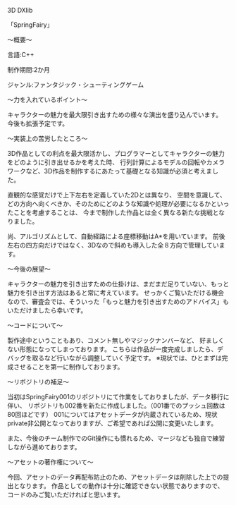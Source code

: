 3D DXlib 

「SpringFairy」

～概要～

言語:C++

制作期間:2か月

ジャンル:ファンタジック・シューティングゲーム


～力を入れているポイント～

キャラクターの魅力を最大限引き出すための様々な演出を盛り込んでいます。
今後も拡張予定です。

～実装上の苦労したところ～

3D作品としての利点を最大限活かし、プログラマーとしてキャラクターの魅力をどのように引き出せるかを考えた時、
行列計算によるモデルの回転やカメラワークなど、3D作品を制作するにあたって基礎となる知識が必須と考えました。

直観的な感覚だけで上下左右を定義していた2Dとは異なり、
空間を意識して、どの方向へ向くべきか、そのためにどのような知識や処理が必要になるかといったことを考慮することは、
今まで制作した作品とは全く異なる新たな挑戦となりました。

尚、アルゴリズムとして、自動経路による座標移動はA*を用いています。
前後左右の四方向だけではなく、3Dなので斜めも導入した全８方向で管理しています。

～今後の展望～

キャラクターの魅力を引き出すための仕掛けは、まだまだ足りていない、もっと魅力を引き出す方法はあると常に考えています。
せっかくご覧いただける機会なので、審査会では、そういった「もっと魅力を引き出すためのアドバイス」もいただけましたら幸いです。

～コードについて～

製作途中ということもあり、コメント無しやマジックナンバーなど、
好ましくない形態になってしまっております。
こちらは作品が一度完成しましたら、デバッグを取るなど行いながら調整していく予定です。
※現状では、ひとまずは完成させることを第一に制作しております。

～リポジトリの補足～

当初はSpringFairy001のリポジトリにて作業をしておりましたが、データ移行に伴い、
リポジトリも002番を新たに作成しました。（001番でのプッシュ回数は80回ほどです）
001についてはアセットデータが内蔵されているため、現状private非公開となっておりますが、ご希望であれば公開に変更いたします。

また、今後のチーム制作でのGit操作にも慣れるため、マージなども独自で練習しながら進めております。

～アセットの著作権について～

今回、アセットのデータ再配布防止のため、アセットデータは削除した上での提出となります。
作品としての動作は十分に確認できない状態でありますので、コードのみご覧いただければと思います。
